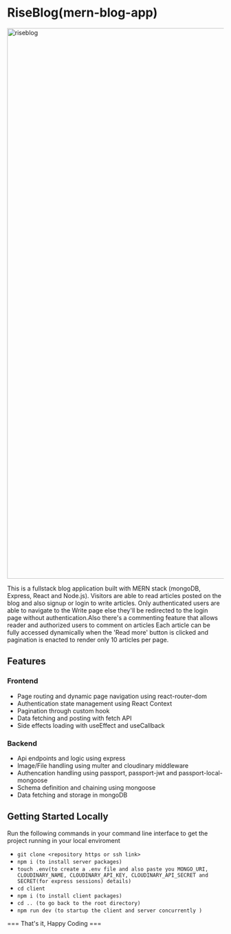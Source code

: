 # RiseBlog(mern-blog-app)

<img width="1277" alt="riseblog" src="https://github.com/Fransco35/mern-blog-app/assets/62514538/8018b71e-6b65-4315-a7b1-c0585fc351a8">

This is a fullstack blog application built with MERN stack (mongoDB, Express, React and Node.js). Visitors are able to read articles posted on the blog and also
signup or login to write articles. Only authenticated users are able to navigate to the Write page else they'll be redirected to the login page without authentication.Also there's a commenting feature that allows reader and authorized users to comment on articles
Each article can be fully accessed dynamically when the 'Read more' button is clicked and pagination is enacted to render only 10 articles per page.

## Features
### Frontend
- Page routing and dynamic page navigation using react-router-dom
- Authentication state management using React Context
- Pagination through custom hook
- Data fetching and posting with fetch API
- Side effects loading with useEffect and useCallback

### Backend
- Api endpoints and logic using express
- Image/File handling using multer and cloudinary middleware
- Authencation handling using passport, passport-jwt and passport-local-mongoose
- Schema definition and chaining using mongoose
- Data fetching and storage in mongoDB

## Getting Started Locally
Run the following commands in your command line interface to get the project running in your local enviroment
- `git clone <repository https or ssh link>`
- `npm i (to install server packages)`
- `touch .env(to create a .env file and also paste you MONGO_URI, CLOUDINARY_NAME, CLOUDINARY_API_KEY, CLOUDINARY_API_SECRET and SECRET(for express sessions) details)`
- `cd client`
- `npm i (to install client packages)`
- `cd .. (to go back to the root directory)`
- `npm run dev (to startup the client and server concurrently )`

=== That's it, Happy Coding ===
